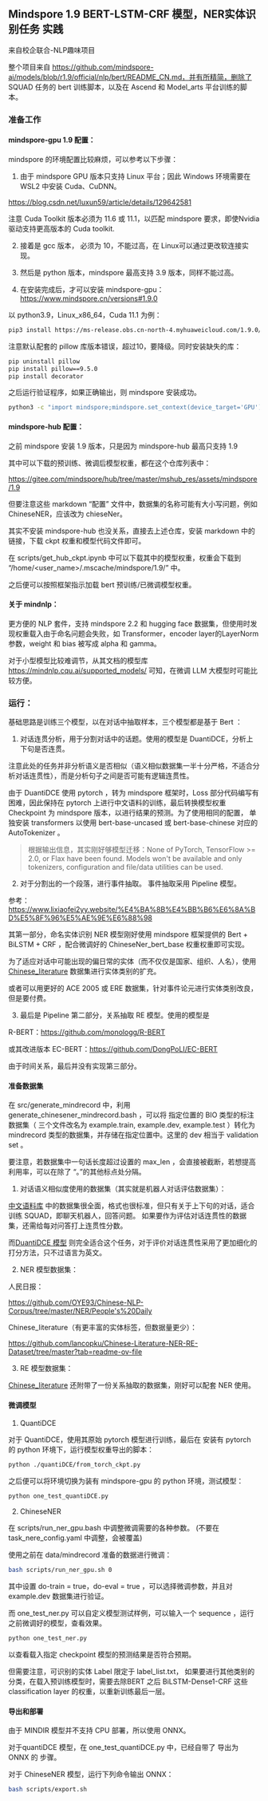 ## Mindspore 1.9 BERT-LSTM-CRF 模型，NER实体识别任务 实践

来自校企联合-NLP趣味项目

整个项目来自 https://github.com/mindspore-ai/models/blob/r1.9/official/nlp/bert/README_CN.md，并有所精简，删除了 SQUAD 任务的 bert 训练脚本，以及在 Ascend 和 Model_arts 平台训练的脚本。

### 准备工作

#### mindspore-gpu 1.9 配置：

mindspore 的环境配置比较麻烦，可以参考以下步骤：

1. 由于 mindspore GPU 版本只支持 Linux 平台；因此 Windows 环境需要在 WSL2 中安装 Cuda、CuDNN。

https://blog.csdn.net/luxun59/article/details/129642581

注意 Cuda Toolkit 版本必须为 11.6 或 11.1，以匹配 mindspore 要求，即使Nvidia驱动支持更高版本的 Cuda toolkit.

2. 接着是 gcc 版本， 必须为 10，不能过高，在 Linux可以通过更改软连接实现。

3. 然后是 python 版本，mindspore 最高支持 3.9 版本，同样不能过高。

4. 在安装完成后，才可以安装 mindspore-gpu：
https://www.mindspore.cn/versions#1.9.0

以 python3.9，Linux_x86_64，Cuda 11.1 为例：
```bash
pip3 install https://ms-release.obs.cn-north-4.myhuaweicloud.com/1.9.0/MindSpore/gpu/x86_64/cuda-11.1/mindspore_gpu-1.9.0-cp39-cp39-linux_x86_64.whl
```

注意默认配套的 pillow 库版本错误，超过10，要降级。同时安装缺失的库：

```bash
pip uninstall pillow
pip install pillow==9.5.0
pip install decorator
```


之后运行验证程序，如果正确输出，则 mindspore 安装成功。

```bash
python3 -c "import mindspore;mindspore.set_context(device_target='GPU');mindspore.run_check()"
```

#### mindspore-hub 配置：

之前 mindspore 安装 1.9 版本，只是因为 mindspore-hub 最高只支持 1.9

其中可以下载的预训练、微调后模型权重，都在这个仓库列表中：

https://gitee.com/mindspore/hub/tree/master/mshub_res/assets/mindspore/1.9

但要注意这些 markdown “配置” 文件中，数据集的名称可能有大小写问题，例如 ChineseNER，应该改为 chieseNer。

其实不安装 mindspore-hub 也没关系，直接去上述仓库，安装 markdown 中的链接，下载 ckpt 权重和模型代码文件即可。


在 scripts/get_hub_ckpt.ipynb 中可以下载其中的模型权重，权重会下载到 
“/home/\<user_name\>/.mscache/mindspore/1.9/” 中。

之后便可以按照框架指示加载 bert 预训练/已微调模型权重。

#### 关于 mindnlp：

更方便的 NLP 套件，支持 mindspore 2.2 和 hugging face 数据集，但使用时发现权重载入由于命名问题会失败，如 Transformer，encoder layer的LayerNorm 参数，weight 和 bias 被写成 alpha 和 gamma。

对于小型模型比较难调节，从其文档的模型库
https://mindnlp.cqu.ai/supported_models/
可知，在微调 LLM 大模型时可能比较方便。

### 运行：

基础思路是训练三个模型，以在对话中抽取样本，三个模型都是基于 Bert ：

1. 对话连贯分析，用于分割对话中的话题。使用的模型是 DuantiDCE，分析上下句是否连贯。

注意此处的任务并非分析语义是否相似（语义相似数据集一半十分严格，不适合分析对话连贯性），而是分析句子之间是否可能有逻辑连贯性。

由于 DuantiDCE 使用 pytorch ，转为 mindspore 框架时，Loss 部分代码编写有困难，因此保持在 pytorch 上进行中文语料的训练，最后转换模型权重 Checkpoint 为 mindspore 版本，以进行结果的预测。为了使用相同的配置， 单独安装 transformers 以使用 bert-base-uncased 或 bert-base-chinese 对应的 AutoTokenizer 。

> 根据输出信息，其实刚好够模型迁移：None of PyTorch, TensorFlow >= 2.0, or Flax have been found. Models won't be available and only tokenizers, configuration and file/data utilities can be used.

2. 对于分割出的一个段落，进行事件抽取。 事件抽取采用 Pipeline 模型。

参考：https://www.lixiaofei2yy.website/%E4%BA%8B%E4%BB%B6%E6%8A%BD%E5%8F%96%E5%AE%9E%E6%88%98

其第一部分，命名实体识别 NER 模型刚好使用 mindspore 框架提供的 Bert + BiLSTM + CRF ，配合微调好的 ChineseNer_bert_base 权重权重即可实现。

为了适应对话中可能出现的偏日常的实体（而不仅仅是国家、组织、人名），使用 [Chinese_literature](https://github.com/lancopku/Chinese-Literature-NER-RE-Dataset/tree/master?tab=readme-ov-file) 数据集进行实体类别的扩充。

或者可以用更好的 ACE 2005 或 ERE 数据集，针对事件论元进行实体类别改良，但是要付费。

3. 最后是 Pipeline 第二部分，关系抽取 RE 模型。使用的模型是 

R-BERT：https://github.com/monologg/R-BERT

或其改进版本 EC-BERT：https://github.com/DongPoLI/EC-BERT

由于时间关系，最后并没有实现第三部分。

#### 准备数据集

在 src/generate_mindrecord 中，利用 generate_chinesener_mindrecord.bash ，可以将 指定位置的 BIO 类型的标注数据集（ 三个文件改名为 example.train, example.dev, example.test ）转化为 mindrecord 类型的数据集，并存储在指定位置中。这里的 dev 相当于 validation set 。

要注意，若数据集中一句话长度超过设置的 max_len ，会直接被截断，若想提高利用率，可以在除了 “。”的其他标点处分隔。


1. 对话语义相似度使用的数据集（其实就是机器人对话评估数据集）：



[中文语料库](https://github.com/codemayq/chinese-chatbot-corpus?tab=readme-ov-file) 中的数据集很全面，格式也很标准，但只有关于上下句的对话，适合训练 SQUAD，即聊天机器人，回答问题。 如果要作为评估对话连贯性的数据集，还需给每对问答打上连贯性分数。

而[DuantiDCE 模型](https://github.com/James-Yip/QuantiDCE) 则完全适合这个任务，对于评价对话连贯性采用了更加细化的打分方法，只不过语言为英文。

2. NER 模型数据集：

人民日报：

https://github.com/OYE93/Chinese-NLP-Corpus/tree/master/NER/People's%20Daily

Chinese_literature（有更丰富的实体标签，但数据量更少）：

https://github.com/lancopku/Chinese-Literature-NER-RE-Dataset/tree/master?tab=readme-ov-file

3. RE 模型数据集：

[Chinese_literature](https://github.com/lancopku/Chinese-Literature-NER-RE-Dataset/tree/master?tab=readme-ov-file) 还附带了一份关系抽取的数据集，刚好可以配套 NER 使用。


#### 微调模型

1. QuantiDCE

对于 QuantiDCE，使用其原始 pytorch 模型进行训练，最后在 安装有 pytorch 的 python 环境下，运行模型权重导出的脚本：

```bash
python ./quantiDCE/from_torch_ckpt.py
```

之后便可以将环境切换为装有 mindspore-gpu 的 python 环境，测试模型：

```bash
python one_test_quantiDCE.py
```

2. ChineseNER

在 scripts/run_ner_gpu.bash 中调整微调需要的各种参数。 (不要在 task_nere_config.yaml 中调整，会被覆盖)

使用之前在 data/mindrecord 准备的数据进行微调：

```bash
bash scripts/run_ner_gpu.sh 0
```

其中设置 do-train = true，do-eval = true ，可以选择微调参数，并且对 example.dev 数据集进行验证。

而 one_test_ner.py 可以自定义模型测试样例，可以输入一个 sequence ，运行之前微调好的模型，查看效果。

```bash
python one_test_ner.py
```

以查看载入指定 checkpoint 模型的预测结果是否符合预期。

但需要注意，可识别的实体 Label 限定于 label_list.txt， 如果要进行其他类别的分类，在载入预训练模型时，需要去除BERT 之后 BiLSTM-Dense1-CRF 这些 classification layer 的权重，以重新训练最后一层。


#### 导出和部署

由于 MINDIR 模型并不支持 CPU 部署，所以使用 ONNX。

对于quantiDCE 模型，在 one_test_quantiDCE.py 中，已经自带了 导出为 ONNX 的 步骤。

对于 ChineseNER 模型，运行下列命令输出 ONNX：

```bash
bash scripts/export.sh
```


